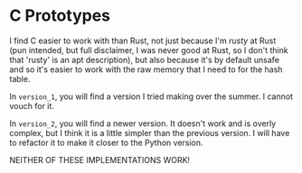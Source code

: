 # C Prototypes

I find C easier to work with than Rust, not just because I'm *rusty* at Rust
(pun intended, but full disclaimer, I was never good at Rust, so I don't think
that 'rusty' is an apt description), but also because it's by default unsafe
and so it's easier to work with the raw memory that I need to for the hash table.

In `version_1`, you will find a version I tried making over the summer. I cannot
vouch for it.

In `version_2`, you will find a newer version. It doesn't work and is overly
complex, but I think it is a little simpler than the previous version. I will
have to refactor it to make it closer to the Python version.

NEITHER OF THESE IMPLEMENTATIONS WORK!

